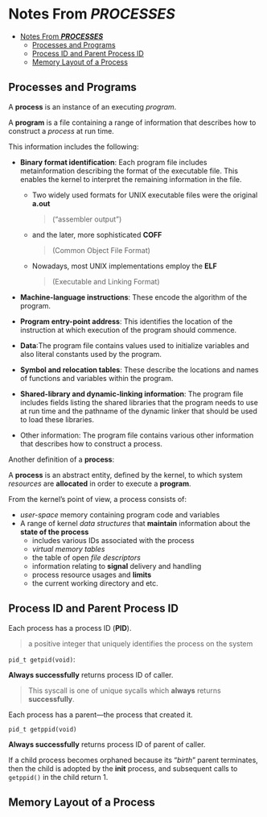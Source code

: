 # Notes From ***PROCESSES***

- [Notes From ***PROCESSES***](#notes-from-processes)
  - [Processes and Programs](#processes-and-programs)
  - [Process ID and Parent Process ID](#process-id-and-parent-process-id)
  - [Memory Layout of a Process](#memory-layout-of-a-process)

## Processes and Programs

A **process** is an instance of an executing *program*.

A **program** is a file containing a range of information that describes how to construct a *process* at run time.

This information includes the following:

- **Binary format identification**: Each program file includes metainformation describing the format of the executable file. This enables the kernel to interpret the
remaining information in the file.

  - Two widely used formats for UNIX executable files were the original **a.out**
    > (“assembler output”)
  - and the later, more sophisticated **COFF**
    > (Common Object File Format)
  - Nowadays, most UNIX implementations employ the **ELF**
    > (Executable and Linking Format)
- **Machine-language instructions**: These encode the algorithm of the program.

- **Program entry-point address**: This identifies the location of the instruction at which execution of the program should commence.

- **Data**:The program file contains values used to initialize variables and also literal constants used by the program.

- **Symbol and relocation tables**: These describe the locations and names of functions and variables within the program.

- **Shared-library and dynamic-linking information**: The program file includes fields listing the shared libraries that the program needs to use at run time and the pathname of the dynamic linker that should be used to load these libraries.

- Other information: The program file contains various other information that
describes how to construct a process.

Another definition of a **process**:

A **process** is an abstract entity, defined by the kernel, to which system *resources* are **allocated** in order to execute a **program**.

From the kernel’s point of view, a process consists of:

- *user-space* memory containing program code and variables
- A range of kernel *data structures* that **maintain** information about the **state of the process**
  - includes various IDs associated with the process
  - *virtual memory tables*
  - the table of open *file descriptors*
  - information relating to **signal** delivery and handling
  - process resource usages and **limits**
  - the current working directory and etc.

## Process ID and Parent Process ID

Each process has a process ID (**PID**).
> a positive integer that uniquely identifies the process on the system

`pid_t getpid(void)`:

**Always successfully** returns process ID of caller.

> This syscall is one of unique sycalls which **always** returns **successfully**.

Each process has a parent—the process that created it.

`pid_t getppid(void)`

**Always successfully** returns process ID of parent of caller.

If a child process becomes orphaned because its “*birth*” parent terminates, then the child is adopted by the **init** process, and subsequent calls to `getppid()` in the child return 1.

## Memory Layout of a Process
